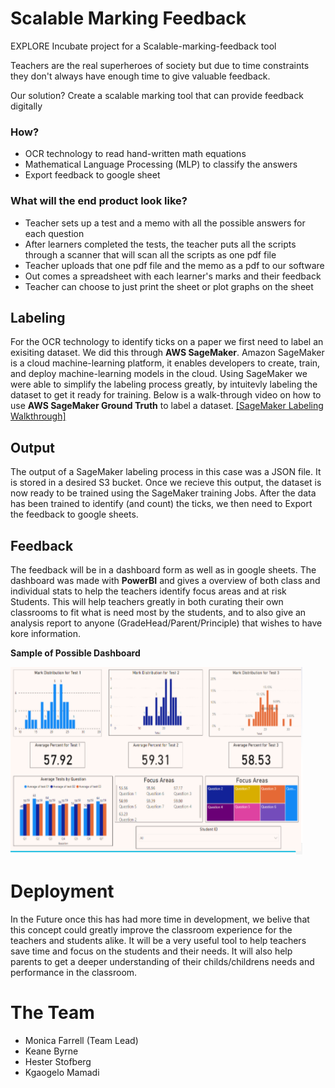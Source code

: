 # Scalable Marking Feedback
EXPLORE Incubate project for a Scalable-marking-feedback tool

Teachers are the real superheroes of society but due to time constraints they don't always have enough time to give valuable feedback.

Our solution? Create a scalable marking tool that can provide feedback digitally

### How?

* OCR technology to read hand-written math equations
* Mathematical Language Processing (MLP) to classify the answers
* Export feedback to google sheet

### What will the end product look like?

* Teacher sets up a test and a memo with all the possible answers for each question
* After learners completed the tests, the teacher puts all the scripts through a scanner that will scan all the scripts as one pdf file
* Teacher uploads that one pdf file and the memo as a pdf to our software
* Out comes a spreadsheet with each learner's marks and their feedback
* Teacher can choose to just print the sheet or plot graphs on the sheet

## Labeling

For the OCR technology to identify ticks on a paper we first need to label an exisiting dataset.
We did this through **AWS SageMaker**.
Amazon SageMaker is a cloud machine-learning platform, it enables developers to create, train, and deploy machine-learning models in the cloud.
Using SageMaker we were able to simplify the labeling process greatly, by intuitevly labeling the dataset to get it ready for training.
Below is a walk-through video on how to use **AWS SageMaker Ground Truth** to label a dataset.
[[SageMaker Labeling Walkthrough]](https://www.youtube.com/watch?v=9zGM8FGYhok)

## Output

The output of a SageMaker labeling process in this case was a JSON file.
It is stored in a desired S3 bucket. Once we recieve this output, the dataset is now ready to be trained using the SageMaker training Jobs.
After the data has been trained to identify (and count) the ticks, we then need to Export the feedback to google sheets.

## Feedback

The feedback will be in a dashboard form as well as in google sheets. The dashboard was made with **PowerBI** and gives a overview of both class and individual stats to help the teachers identify focus areas and at risk Students. This will help teachers greatly in both curating their own classrooms to fit what is need most by the students, and to also give an analysis report to anyone (GradeHead/Parent/Principle) that wishes to have kore information.

**Sample of Possible Dashboard**

![dashboard](dashboard.PNG)

# Deployment
In the Future once this has had more time in development, we belive that this concept could greatly improve the classroom experience for the teachers and students alike. It will be a very useful tool to help teachers save time and focus on the students and their needs. It will also help parents to get a deeper understanding of their childs/childrens needs and performance in the classroom.

# The Team
* Monica Farrell (Team Lead)
* Keane Byrne
* Hester Stofberg
* Kgaogelo Mamadi
